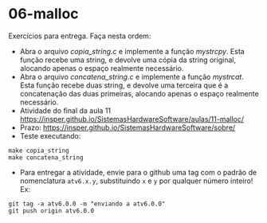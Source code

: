 # 06-malloc

Exercícios para entrega. Faça nesta ordem:
- Abra o arquivo *copia_string.c* e implemente a função *mystrcpy*. Esta função recebe uma string, e devolve uma cópia da string original, alocando apenas o espaço realmente necessário.
- Abra o arquivo *concatena_string.c* e implemente a função *mystrcat*. Esta função recebe duas string, e devolve uma terceira que é a concatenação das duas primeiras, alocando apenas o espaço realmente necessário.
- Atividade do final da aula 11 https://insper.github.io/SistemasHardwareSoftware/aulas/11-malloc/
- Prazo: https://insper.github.io/SistemasHardwareSoftware/sobre/
- Teste executando:
```
make copia_string
make concatena_string
```
- Para entregar a atividade, envie para o github uma tag com o padrão de nomenclatura `atv6.x.y`, substituindo `x` e `y` por qualquer número inteiro! Ex:

```
git tag -a atv6.0.0 -m "enviando a atv6.0.0"
git push origin atv6.0.0
```


